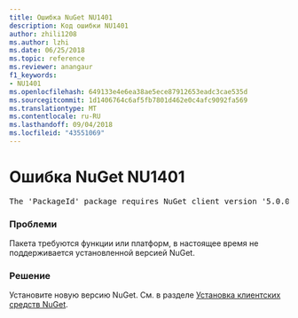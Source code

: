 ```yaml
---
title: Ошибка NuGet NU1401
description: Код ошибки NU1401
author: zhili1208
ms.author: lzhi
ms.date: 06/25/2018
ms.topic: reference
ms.reviewer: anangaur
f1_keywords:
- NU1401
ms.openlocfilehash: 649133e4e6ea38ae5ece87912653eadc3cae535d
ms.sourcegitcommit: 1d1406764c6af5fb7801d462e0c4afc9092fa569
ms.translationtype: MT
ms.contentlocale: ru-RU
ms.lasthandoff: 09/04/2018
ms.locfileid: "43551069"
---
```

# <a name="nuget-error-nu1401"></a>Ошибка NuGet NU1401

<pre>The 'PackageId' package requires NuGet client version '5.0.0' or above, but the current NuGet version is '4.3.0'.</pre>

### <a name="issue"></a>Проблеми
Пакета требуются функции или платформ, в настоящее время не поддерживается установленной версией NuGet.

### <a name="solution"></a>Решение
Установите новую версию NuGet. См. в разделе [Установка клиентских средств NuGet](../../install-nuget-client-tools.md).